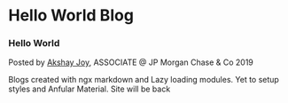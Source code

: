 # Hello World Blog
### Hello World
Posted by [Akshay Joy](mailto:akshayjoyinfo@gmail.com), ASSOCIATE @ JP Morgan Chase & Co 2019

Blogs created with ngx markdown and Lazy loading modules. Yet to setup styles and Anfular Material.
Site will be back
